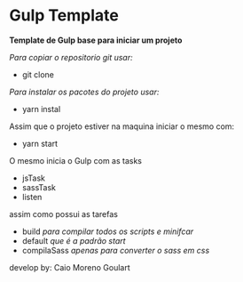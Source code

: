# Gulp Template
**Template de Gulp base para iniciar um projeto**

_Para copiar o repositorio git usar:_
- git clone 

_Para instalar os pacotes do projeto usar:_
- yarn instal 

Assim que o projeto estiver na maquina iniciar o mesmo com:
- yarn start

O mesmo inicia o Gulp com as tasks 
- jsTask 
- sassTask
- listen

 assim como possui as tarefas 

- build _para compilar todos os scripts e minifcar_
- default   _que é a padrão start_
- compilaSass _apenas para converter o sass em css_

develop by: Caio Moreno Goulart